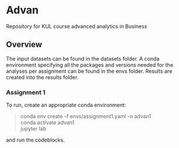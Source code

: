 # Advan
Repository for KUL course advanced analytics in Business

## Overview

The input datasets can be found in the datasets folder. 
A conda environment specifying all the packages and versions needed for the analyses per assignment can be found in the envs folder.
Results are created into the results folder.

### Assignment 1

To run, create an appropriate conda environment:

  > conda env create -f envs/assignment1.yaml -n advan1  
  > conda activate advan1  
  > jupyter lab

and run the codeblocks.
